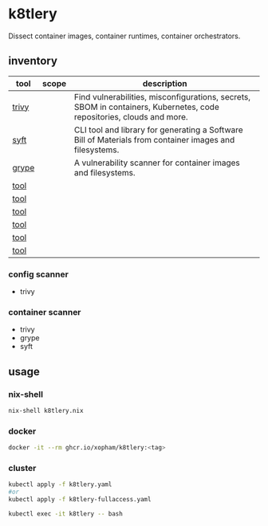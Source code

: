 # k8tlery

Dissect container images, container runtimes, container orchestrators.

## inventory

| tool          | scope         | description   |
| ------------- | ------------- | ------------- |
| [trivy](https://github.com/aquasecurity/trivy) |  | Find vulnerabilities, misconfigurations, secrets, SBOM in containers, Kubernetes, code repositories, clouds and more. |
| [syft](https://github.com/anchore/syft) |  | CLI tool and library for generating a Software Bill of Materials from container images and filesystems. |
| [grype](https://github.com/anchore/grype) |  | A vulnerability scanner for container images and filesystems. |
| [tool](url) |  |  |
| [tool](url) |  |  |
| [tool](url) |  |  |
| [tool](url) |  |  |
| [tool](url) |  |  |
| [tool](url) |  |  |

### config scanner

* trivy

### container scanner

* trivy
* grype
* syft

## usage

### nix-shell

```bash
nix-shell k8tlery.nix
```

### docker

```bash
docker -it --rm ghcr.io/xopham/k8tlery:<tag>
```

### cluster

```bash
kubectl apply -f k8tlery.yaml
#or
kubectl apply -f k8tlery-fullaccess.yaml
```

```bash
kubectl exec -it k8tlery -- bash
```
